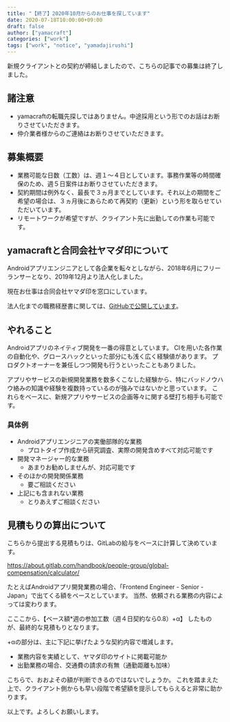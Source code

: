 ```yaml
---
title: "【終了】2020年10月からのお仕事を探しています"
date: 2020-07-18T10:00:00+09:00
draft: false
author: ["yamacraft"]
categories: ["work"]
tags: ["work", "notice", "yamadajirushi"]
---
```


新規クライアントとの契約が締結しましたので、こちらの記事での募集は終了しました。

## 諸注意

- yamacraftの転職先探しではありません。中途採用という形でのお話はお断りさせていただきます。
- 仲介業者様からのご連絡はお断りさせていただきます。

## 募集概要

- 業務可能な日数（工数）は、週１〜４日としています。事務作業等の時間確保のため、週５日案件はお断りさせていただきます。
- 契約期間は例外なく、最長で３ヵ月までとしています。それ以上の期間をご希望の場合は、３ヵ月後にあらためて再契約（更新）という形を取らせていただいています。
- リモートワークが希望ですが、クライアント先に出勤しての作業も可能です。

## yamacraftと合同会社ヤマダ印について

Androidアプリエンジニアとして各企業を転々としながら、2018年6月にフリーランサーとなり、2019年12月より法人化しました。

現在お仕事は合同会社ヤマダ印を窓口にしています。

法人化までの職務経歴書に関しては、[GitHubで公開しています](https://github.com/yamacraft/cv/blob/master/cv.md)。

## やれること

Androidアプリのネイティブ開発を一番の得意としています。
CIを用いた各作業の自動化や、グロースハックといった部分にも浅く広く経験値があります。
プロダクトオーナーを兼任しつつ開発も行うといったこともありました。

アプリやサービスの新規開発業務を数多くこなした経験から、特にバッドノウハウ絡みの知識や経験を複数持っているのが強みではないかと思っています。
これらをベースに、新規アプリやサービスの企画等々に関する壁打ち相手も可能です。

### 具体例

- Androidアプリエンジニアの実働部隊的な業務
  - プロトタイプ作成から研究調査、実際の開発含めすべて対応可能です
- 開発マネージャー的な業務
  - あまりお勧めしませんが、対応可能です
- そのほかの開発関係業務
  - 要ご相談ください
- 上記にも含まれない業務
  - とりあえずご相談ください

## 見積もりの算出について

こちらから提出する見積もりは、GitLabの給与をベースに計算して決めています。

https://about.gitlab.com/handbook/people-group/global-compensation/calculator/

たとえばAndroidアプリ開発業務の場合、「Frontend Engineer - Senior - Japan」で出てくる額をベースとしています。
当然、依頼される業務の内容によっては変わります。

こここから、【ベース額*週の参加工数（週４日契約なら0.8）+α】 したものが、最終的な見積もりとなります。

+αの部分は、主に下記に挙げたような契約内容で増減します。

- 業務内容を実績として、ヤマダ印のサイトに掲載可能か
- 出勤業務の場合、交通費の請求の有無（通勤距離も加味）

こちらで、おおよその額が判断できるのではないでしょうか。
これを踏まえた上で、クライアント側からも早い段階で希望額を提示してもらえると非常に助かります。

以上です。よろしくお願いします。
